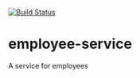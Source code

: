 
[![Build Status](https://travis-ci.org/sunday-take-away/employee-service.svg?branch=master)](https://travis-ci.org/sunday-take-away/employee-service)

# employee-service
A service for employees
